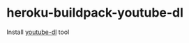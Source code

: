 # heroku-buildpack-youtube-dl

Install [youtube-dl](https://rg3.github.io/youtube-dl/index.html) tool
